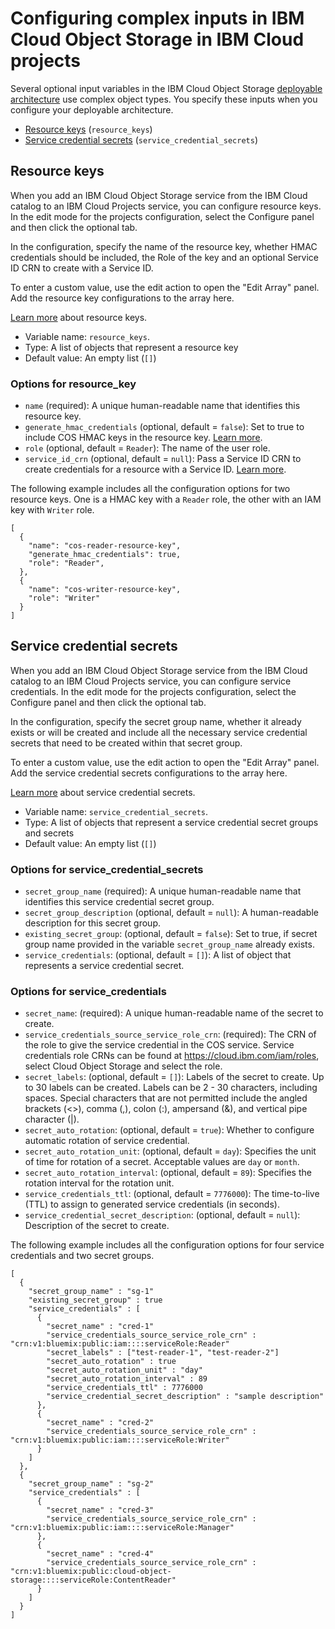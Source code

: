 # Configuring complex inputs in IBM Cloud Object Storage in IBM Cloud projects
Several optional input variables in the IBM Cloud Object Storage [deployable architecture](https://cloud.ibm.com/catalog#deployable_architecture) use complex object types. You specify these inputs when you configure your deployable architecture.

- [Resource keys](#resource-keys) (`resource_keys`)
- [Service credential secrets](#service-credential-secrets) (`service_credential_secrets`)

## Resource keys <a name="resource-keys"></a>
When you add an IBM Cloud Object Storage service from the IBM Cloud catalog to an IBM Cloud Projects service, you can configure resource keys. In the edit mode for the projects configuration, select the Configure panel and then click the optional tab.

In the configuration, specify the name of the resource key, whether HMAC credentials should be included, the Role of the key and an optional Service ID CRN to create with a Service ID.

To enter a custom value, use the edit action to open the "Edit Array" panel. Add the resource key configurations to the array here.

 [Learn more](https://registry.terraform.io/providers/IBM-Cloud/ibm/latest/docs/resources/resource_key) about resource keys.

- Variable name: `resource_keys`.
- Type: A list of objects that represent a resource key
- Default value: An empty list (`[]`)

### Options for resource_key

- `name` (required): A unique human-readable name that identifies this resource key.
- `generate_hmac_credentials` (optional, default = `false`): Set to true to include COS HMAC keys in the resource key. [Learn more](https://registry.terraform.io/providers/IBM-Cloud/ibm/latest/docs/resources/resource_key#example-to-create-by-using-hmac).
- `role` (optional, default = `Reader`): The name of the user role.
- `service_id_crn` (optional, default = `null`): Pass a Service ID CRN to create credentials for a resource with a Service ID. [Learn more](https://registry.terraform.io/providers/IBM-Cloud/ibm/latest/docs/resources/resource_key#example-to-create-by-using-serviceid).

The following example includes all the configuration options for two resource keys. One is a HMAC key with a `Reader` role, the other with an IAM key with `Writer` role.
```hcl
[
  {
    "name": "cos-reader-resource-key",
    "generate_hmac_credentials": true,
    "role": "Reader",
  },
  {
    "name": "cos-writer-resource-key",
    "role": "Writer"
  }
]
```

## Service credential secrets <a name="service-credential-secrets"></a>
When you add an IBM Cloud Object Storage service from the IBM Cloud catalog to an IBM Cloud Projects service, you can configure service credentials. In the edit mode for the projects configuration, select the Configure panel and then click the optional tab.

In the configuration, specify the secret group name, whether it already exists or will be created and include all the necessary service credential secrets that need to be created within that secret group.

To enter a custom value, use the edit action to open the "Edit Array" panel. Add the service credential secrets configurations to the array here.

 [Learn more](https://registry.terraform.io/providers/IBM-Cloud/ibm/latest/docs/data-sources/sm_service_credentials_secret) about service credential secrets.

- Variable name: `service_credential_secrets`.
- Type: A list of objects that represent a service credential secret groups and secrets
- Default value: An empty list (`[]`)

### Options for service_credential_secrets

- `secret_group_name` (required): A unique human-readable name that identifies this service credential secret group.
- `secret_group_description` (optional, default = `null`): A human-readable description for this secret group.
- `existing_secret_group`: (optional, default = `false`): Set to true, if secret group name provided in the variable `secret_group_name` already exists.
- `service_credentials`: (optional, default = `[]`): A list of object that represents a service credential secret.

### Options for service_credentials

- `secret_name`: (required): A unique human-readable name of the secret to create.
- `service_credentials_source_service_role_crn`: (required): The CRN of the role to give the service credential in the COS service. Service credentials role CRNs can be found at https://cloud.ibm.com/iam/roles, select Cloud Object Storage and select the role.
- `secret_labels`: (optional, default = `[]`): Labels of the secret to create. Up to 30 labels can be created. Labels can be 2 - 30 characters, including spaces. Special characters that are not permitted include the angled brackets (<>), comma (,), colon (:), ampersand (&), and vertical pipe character (|).
- `secret_auto_rotation`: (optional, default = `true`): Whether to configure automatic rotation of service credential.
- `secret_auto_rotation_unit`: (optional, default = `day`): Specifies the unit of time for rotation of a secret. Acceptable values are `day` or `month`.
- `secret_auto_rotation_interval`: (optional, default = `89`): Specifies the rotation interval for the rotation unit.
- `service_credentials_ttl`: (optional, default = `7776000`): The time-to-live (TTL) to assign to generated service credentials (in seconds).
- `service_credential_secret_description`: (optional, default = `null`): Description of the secret to create.

The following example includes all the configuration options for four service credentials and two secret groups.
```hcl
[
  {
    "secret_group_name" : "sg-1"
    "existing_secret_group" : true
    "service_credentials" : [
      {
        "secret_name" : "cred-1"
        "service_credentials_source_service_role_crn" : "crn:v1:bluemix:public:iam::::serviceRole:Reader"
        "secret_labels" : ["test-reader-1", "test-reader-2"]
        "secret_auto_rotation" : true
        "secret_auto_rotation_unit" : "day"
        "secret_auto_rotation_interval" : 89
        "service_credentials_ttl" : 7776000
        "service_credential_secret_description" : "sample description"
      },
      {
        "secret_name" : "cred-2"
        "service_credentials_source_service_role_crn" : "crn:v1:bluemix:public:iam::::serviceRole:Writer"
      }
    ]
  },
  {
    "secret_group_name" : "sg-2"
    "service_credentials" : [
      {
        "secret_name" : "cred-3"
        "service_credentials_source_service_role_crn" : "crn:v1:bluemix:public:iam::::serviceRole:Manager"
      },
      {
        "secret_name" : "cred-4"
        "service_credentials_source_service_role_crn" : "crn:v1:bluemix:public:cloud-object-storage::::serviceRole:ContentReader"
      }
    ]
  }
]
```
